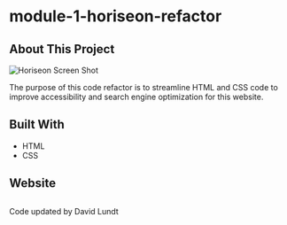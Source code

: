 # module-1-horiseon-refactor

## About This Project
![Horiseon Screen Shot](/assets/images/Screenshot.jpg)

The purpose of this code refactor is to streamline HTML and CSS code to improve accessibility and search engine optimization for this website.

## Built With
* HTML
* CSS

## Website


##
Code updated by David Lundt
